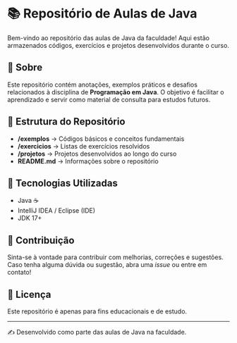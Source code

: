# 📚 Repositório de Aulas de Java

Bem-vindo ao repositório das aulas de Java da faculdade! Aqui estão armazenados códigos, exercícios e projetos desenvolvidos durante o curso.

## 📌 Sobre
Este repositório contém anotações, exemplos práticos e desafios relacionados à disciplina de **Programação em Java**. O objetivo é facilitar o aprendizado e servir como material de consulta para estudos futuros.

## 📁 Estrutura do Repositório
- **/exemplos** → Códigos básicos e conceitos fundamentais
- **/exercicios** → Listas de exercícios resolvidos
- **/projetos** → Projetos desenvolvidos ao longo do curso
- **README.md** → Informações sobre o repositório

## 🚀 Tecnologias Utilizadas
- Java ☕
- IntelliJ IDEA / Eclipse (IDE)
- JDK 17+

## 🤝 Contribuição
Sinta-se à vontade para contribuir com melhorias, correções e sugestões. Caso tenha alguma dúvida ou sugestão, abra uma *issue* ou entre em contato!

## 📜 Licença
Este repositório é apenas para fins educacionais e de estudo.

---
✍️ Desenvolvido como parte das aulas de Java na faculdade.
